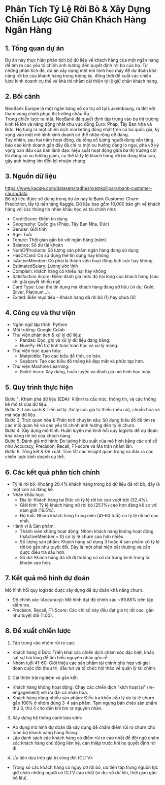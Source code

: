 # Phân Tích Tỷ Lệ Rời Bỏ & Xây Dựng Chiến Lược Giữ Chân Khách Hàng Ngân Hàng

## 1. Tổng quan dự án
Dự án này thực hiện phân tích bộ dữ liệu về khách hàng của một ngân hàng để tìm ra các yếu tố chính ảnh hưởng đến quyết định rời bỏ của họ. Từ những phân tích đó, dự án xây dựng một mô hình học máy để dự đoán khả năng rời bỏ của khách hàng trong tương lai, đồng thời đề xuất các chiến lược kinh doanh cụ thể và khả thi nhằm cải thiện tỷ lệ giữ chân khách hàng.
## 2. Bối cảnh  
NeoBank Europe là một ngân hàng số có trụ sở tại Luxembourg, ra đời với tham vọng chinh phục thị trường châu Âu.  
Trong chiến lược ra mắt, NeoBank đã quyết định tập trung vào ba thị trường kinh tế lớn và năng động nhất khu vực đồng Euro: Pháp, Tây Ban Nha và Đức. Họ tung ra một chiến dịch marketing đồng nhất trên cả ba quốc gia, kỳ vọng vào một mô hình kinh doanh có thể nhân rộng dễ dàng.  
Tuy nhiên, sau hai năm hoạt động, dù tổng số lượng người dùng vẫn tăng, báo cáo kinh doanh gần đây đã chỉ ra một xu hướng đáng lo ngại, phá vỡ kỳ vọng ban đầu của ban lãnh đạo: hiệu suất hoạt động giữa ba thị trường cốt lõi đang có xu hướng giảm, cụ thể là tỷ lệ khách hàng rời bỏ đang khá cao, gây ảnh hưởng lớn đến lợi nhuận chung.
## 3. Nguồn dữ liệu  
https://www.kaggle.com/datasets/radheshyamkollipara/bank-customer-churn/data   
Bộ dữ liệu được sử dụng trong dự án này là Bank Customer Churn Prediction, lấy từ nền tảng Kaggle. Dữ liệu bao gồm 10,000 bản ghi về khách hàng với các thông tin nhân khẩu học và tài chính như:
- CreditScore: Điểm tín dụng
- Geography: Quốc gia (Pháp, Tây Ban Nha, Đức)
- Gender: Giới tính
- Age: Tuổi
- Tenure: Thời gian gắn bó với ngân hàng (năm)
- Balance: Số dư tài khoản
- NumOfProducts: Số lượng sản phẩm ngân hàng đang sử dụng
- HasCrCard: Có sử dụng thẻ tín dụng hay không
- IsActiveMember: Có phải là thành viên hoạt động tích cực hay không
- EstimatedSalary: Lương ước tính
- Complain: khách hàng có khiếu nại hay không
- Satisfaction Score: Điểm đánh giá mức độ hài lòng của khách hàng (sau khi giải quyết khiếu nại)
- Card Type: Loại thẻ tín dụng mà khách hàng đang sở hữu (ví dụ: Gold, Silver, Platinum…).
- Exited: Biến mục tiêu - Khách hàng đã rời bỏ (1) hay chưa (0)
## 4. Công cụ và thư viện
- Ngôn ngữ lập trình: Python
- Môi trường: Google Colab
- Thư viện phân tích & xử lý dữ liệu:
  + Pandas: Đọc, ghi và xử lý dữ liệu dạng bảng.
  + NumPy: Hỗ trợ tính toán toán học và xử lý mảng.
- Thư viện trực quan hóa:
  + Matplotlib: Tạo các biểu đồ tĩnh, cơ bản.
  + Seaborn: Tạo các biểu đồ thống kê đẹp mắt và phức tạp hơn.
- Thư viện Machine Learning:
  + Scikit-learn: Xây dựng, huấn luyện và đánh giá mô hình học máy.
## 5. Quy trình thực hiện
Bước 1. Khám phá dữ liệu (EDA): Kiểm tra cấu trúc, thông tin, và các thống kê mô tả của dữ liệu.  
Bước 2. Làm sạch & Tiền xử lý: Xử lý các giá trị thiếu (nếu có), chuẩn hóa và mã hóa dữ liệu.  
Bước 3. Trực quan hóa & Phân tích chuyên sâu: Sử dụng biểu đồ để tìm ra các mối quan hệ và các yếu tố chính ảnh hưởng đến tỷ lệ churn.  
Bước 4. Xây dựng mô hình: Huấn luyện mô hình hồi quy logistic để dự đoán khả năng rời bỏ của khách hàng.  
Bước 5. Đánh giá mô hình: Đo lường hiệu suất của mô hình bằng các chỉ số như Accuracy, Precision, Recall, F1-score và Ma trận nhầm lẫn.  
Bước 6. Tổng kết & Đề xuất: Tóm tắt các insight quan trọng và đưa ra các chiến lược kinh doanh cụ thể.  
## 6. Các kết quả phân tích chính
- Tỷ lệ rời bỏ: Khoảng 20.4% khách hàng trong bộ dữ liệu đã rời bỏ, đây là một con số đáng kể.
- Nhân khẩu học:
  + Địa lý: Khách hàng tại Đức có tỷ lệ rời bỏ cao vượt trội (32.4%).
  + Giới tính: Tỷ lệ khách hàng nữ rời bỏ (25.1%) cao hơn đáng kể so với nam giới (16.5%).
  + Độ tuổi: Nhóm khách hàng trung niên (41-60 tuổi) có tỷ lệ rời bỏ cao nhất.
- Hành vi & Sản phẩm:
  + Thành viên không hoạt động: Nhóm khách hàng không hoạt động (IsActiveMember = 0) có tỷ lệ churn cao hơn nhiều.
  + Số lượng sản phẩm: Khách hàng sử dụng 3 hoặc 4 sản phẩm có tỷ lệ rời bỏ gần như tuyệt đối. Đây là một phát hiện bất thường và cần được điều tra sâu hơn.
  + Số dư: Khách hàng đã rời đi thường có số dư trung bình trong tài khoản cao hơn.
## 7. Kết quả mô hình dự đoán  
Mô hình hồi quy logistic được xây dựng để dự đoán khả năng churn.
- Độ chính xác (Accuracy): Mô hình đạt độ chính xác ~99.85% trên tập kiểm tra.
- Precision, Recall, F1-Score: Các chỉ số này đều đạt giá trị rất cao, gần như tuyệt đối (1.00).
## 8. Đề xuất chiến lược
1. Tập trung vào nhóm rủi ro cao:
- Khách hàng ở Đức: Triển khai các chiến dịch chăm sóc đặc biệt, khảo sát sự hài lòng để tìm hiểu nguyên nhân gốc rễ.
- Nhóm tuổi 41-60: Giới thiệu các sản phẩm tài chính phù hợp với giai đoạn cuộc đời (hưu trí, đầu tư) và tổ chức hội thảo về quản lý tài chính.
2. Cải thiện trải nghiệm và gắn kết:
- Khách hàng không hoạt động: Chạy các chiến dịch "kích hoạt lại" (re-engagement) với ưu đãi cá nhân hóa.
- Khách hàng dùng nhiều sản phẩm: Điều tra khẩn cấp lý do tỷ lệ churn gần 100% ở nhóm dùng 3-4 sản phẩm. Tạm ngưng bán chéo sản phẩm thứ 3, thứ 4 cho đến khi tìm ra nguyên nhân.
3. Xây dựng hệ thống cảnh báo sớm:
- Áp dụng mô hình dự đoán đã xây dựng để chấm điểm rủi ro churn cho toàn bộ khách hàng hàng tháng.
- Lập danh sách các khách hàng có điểm rủi ro cao nhất để đội ngũ chăm sóc khách hàng chủ động liên hệ, can thiệp trước khi họ quyết định rời đi.
4. Ưu tiên dựa trên giá trị vòng đời (CLTV):
- Trong số các khách hàng có nguy cơ rời bỏ, ưu tiên tập trung nguồn lực giữ chân những người có CLTV cao nhất (ví dụ: số dư lớn, thời gian gắn bó lâu).
